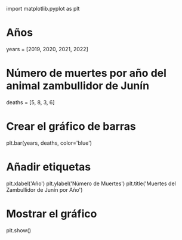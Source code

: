 import matplotlib.pyplot as plt

# Años
years = [2019, 2020, 2021, 2022]

# Número de muertes por año del animal zambullidor de Junín
deaths = [5, 8, 3, 6]

# Crear el gráfico de barras
plt.bar(years, deaths, color='blue')

# Añadir etiquetas
plt.xlabel('Año')
plt.ylabel('Número de Muertes')
plt.title('Muertes del Zambullidor de Junín por Año')

# Mostrar el gráfico
plt.show()


<!---
Hans-albondiga/Hans-albondiga is a ✨ special ✨ repository because its `README.md` (this file) appears on your GitHub profile.
You can click the Preview link to take a look at your changes.
--->
